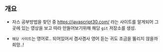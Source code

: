## 개요

- 자스 공부방법을 찾던 중 https://javascript30.com/ 라는 사이트를 알게되어 그곳에 있는 영상을 보고 따라 만들어보기위해 해당 `git` 저장소를 생성.

- `해당 사이트`는 영어로.. 되어있어서 겸사겸사 영어 듣는 귀도 조금을 뚫리지 않을까 희망..!
